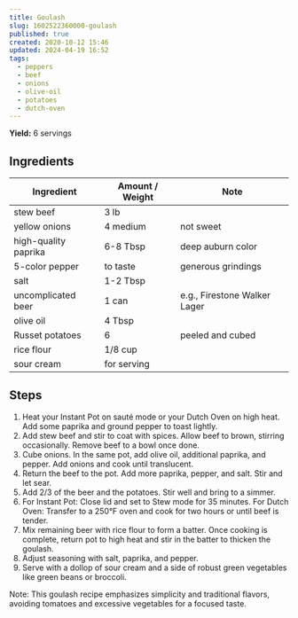```yaml
---
title: Goulash
slug: 1602522360000-goulash
published: true
created: 2020-10-12 15:46
updated: 2024-04-19 16:52
tags:
  - peppers
  - beef
  - onions
  - olive-oil
  - potatoes
  - dutch-oven
---
```


**Yield:** 6 servings

## Ingredients

| Ingredient           | Amount / Weight | Note                         |
| -------------------- | --------------- | ---------------------------- |
| stew beef            | 3 lb            |                              |
| yellow onions        | 4 medium        | not sweet                    |
| high-quality paprika | 6-8 Tbsp        | deep auburn color            |
| 5-color pepper       | to taste        | generous grindings           |
| salt                 | 1-2 Tbsp        |                              |
| uncomplicated beer   | 1 can           | e.g., Firestone Walker Lager |
| olive oil            | 4 Tbsp          |                              |
| Russet potatoes      | 6               | peeled and cubed             |
| rice flour           | 1/8 cup         |                              |
| sour cream           | for serving     |                              |

## Steps

1. Heat your Instant Pot on sauté mode or your Dutch Oven on high heat. Add some paprika and ground pepper to toast lightly.
2. Add stew beef and stir to coat with spices. Allow beef to brown, stirring occasionally. Remove beef to a bowl once done.
3. Cube onions. In the same pot, add olive oil, additional paprika, and pepper. Add onions and cook until translucent.
4. Return the beef to the pot. Add more paprika, pepper, and salt. Stir and let sear.
5. Add 2/3 of the beer and the potatoes. Stir well and bring to a simmer.
6. For Instant Pot: Close lid and set to Stew mode for 35 minutes. For Dutch Oven: Transfer to a 250°F oven and cook for two hours or until beef is tender.
7. Mix remaining beer with rice flour to form a batter. Once cooking is complete, return pot to high heat and stir in the batter to thicken the goulash.
8. Adjust seasoning with salt, paprika, and pepper.
9. Serve with a dollop of sour cream and a side of robust green vegetables like green beans or broccoli.

Note: This goulash recipe emphasizes simplicity and traditional flavors, avoiding tomatoes and excessive vegetables for a focused taste.
